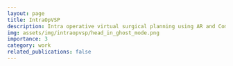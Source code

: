 ```yaml
---
layout: page
title: IntraOpVSP
description: Intra operative virtual surgical planning using AR and Computer Vision.
img: assets/img/intraopvsp/head_in_ghost_mode.png
importance: 3
category: work
related_publications: false
---
```

